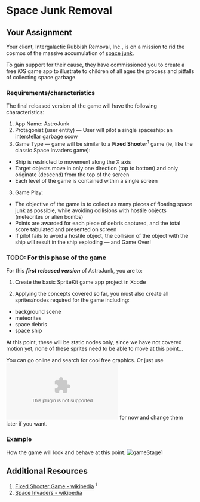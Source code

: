 # Space Junk Removal

## Your Assignment
Your client, Intergalactic Rubbish Removal, Inc., is on a mission to rid the cosmos of the massive accumulation of [space junk](https://en.wikipedia.org/wiki/Space_debris).

To gain support for their cause, they have commissioned you to create a free iOS game app to illustrate to children of all ages the process and pitfalls of collecting space garbage.

### Requirements/characteristics
The final released version of the game will have the following characteristics:

1. App Name: AstroJunk
2. Protagonist (user entity) &mdash; User will pilot a single spaceship: an interstellar garbage scow
3. Game Type &mdash; game will be similar to a **Fixed Shooter**<sup>1</sup> game (ie, like the classic Space Invaders game):
- Ship is restricted to movement along the X axis
- Target objects move in only one direction (top to bottom) and only originate (descend) from the top of the screen
- Each level of the game is contained within a single screen
3. Game Play:
- The objective of the game is to collect as many pieces of floating space junk as possible, while avoiding collisions with hostile objects (meteorites or alien bombs)
- Points are awarded for each piece of debris captured, and the total score tabulated and presented on screen
- If pilot fails to avoid a hostile object, the collision of the object with the ship will result in the ship exploding &mdash; and Game Over!

<!-- TODO: rewrite this as a User Story? -->

### TODO: For this phase of the game

For this __*first released version*__ of AstroJunk, you are to:

1. Create the basic SpriteKit game app project in Xcode

2. Applying the concepts covered so far, you must also create all sprites/nodes required for the game including:

- background scene
- meteorites
- space debris
- space ship

At this point, these will be static nodes only, since we have not covered motion yet, none of these sprites need to be able to move at this point...

You can go online and search for cool free graphics. Or just use ![these](../assets/gameAssets.zip) for now and change them later if you want.

### Example

How the game will look and behave at this point.
![gameStage1](/assets/vector.png)


## Additional Resources

1. [Fixed Shooter Game - wikipedia](https://en.wikipedia.org/wiki/Shoot_%27em_up#Fixed_shooters) <sup>1</sup>
2. [Space Invaders - wikipedia](https://en.wikipedia.org/wiki/Space_Invaders)
